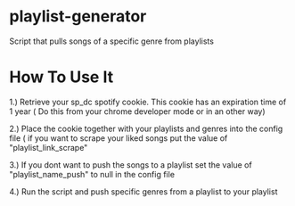 # playlist-generator
Script that pulls songs of a specific genre from playlists

# How To Use It

1.) Retrieve your sp_dc spotify cookie. This cookie has an expiration time of 1 year ( Do this from your chrome developer mode or in an other way)

2.) Place the cookie together with your playlists and genres into the config file ( if you want to scrape your liked songs put the value of "playlist_link_scrape"

3.) If you dont want to push the songs to a playlist set the value of "playlist_name_push" to null in the config file

4.) Run the script and push specific genres from a playlist to your playlist
